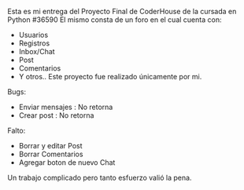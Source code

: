 Esta es mi entrega del Proyecto Final de CoderHouse de la cursada en Python #36590
El mismo consta de un foro en el cual cuenta con:
- Usuarios
- Registros
- Inbox/Chat
- Post
- Comentarios
- Y otros..
Este proyecto fue realizado únicamente por mi.

Bugs:
- Enviar mensajes : No retorna
- Crear post : No retorna

Falto:
- Borrar y editar Post
- Borrar Comentarios
- Agregar boton de nuevo Chat

Un trabajo complicado pero tanto esfuerzo valió la pena.
